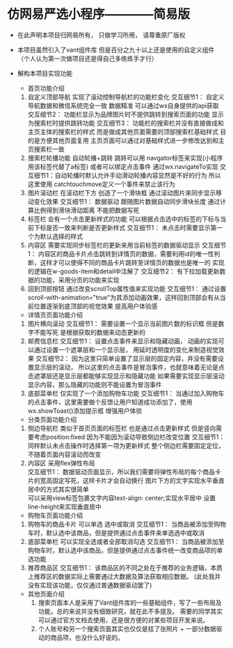 # 仿网易严选小程序————简易版
- 在此声明本项目归网易所有， 只做学习所用， 请尊重原厂版权

- 本项目虽然引入了vant组件库 但是百分之九十以上还是使用的自定义组件（个人认为第一次做项目还是得自己多练练手才行） 

- 解构本项目实现功能
  - 首页功能介绍
  1. 自定义顶部导航 实现了滚动控制导航栏的功能栏变化
      交互细节1： 自定义导航数据和微信系统完全一致 数据精准   可以通过wx自身提供的api获取
      交互细节2： 功能栏显示为品牌图片时不提供跳转到搜索页面的功能   显示为搜索栏时提供跳转功能
      交互细节3： 功能栏的搜索栏并没有直接做成和主页主体的搜索栏的样式 而是做成其他页面需要的顶部搜索栏基础样式 
                目的是方便其他页面复用  主页页面可以通过对基础样式进一步修改达到和主页搜索栏一致
  2. 搜索栏轮播功能  自动轮播+跳转  跳转可以用 navgator标签来实现(小程序用该标签代替了a标签) 或者可以绑定点击事件 通过wx.navigateTo实现
      交互细节1：自动轮播时默认允许手动滑动轮播内容显然是不好的行为 所以这里使用 catchtouchmove定义一个事件来禁止该行为
  3. 图片滚动栏  在滚动栏下方 创造了一个滑块框  通过滚动图片来同步显示移动变化效果
      交互细节1： 数据驱动 跟随图片数据自动同步滑块长度  通过计算比例得到滑块滑动距离  不能把数据写死
  4. 标签栏 会有一个点击更新样式的功能 可以根据点击选中的标签的下标与当前下标是否一致来判断是否更新样式
      交互细节1： 未点击时需要显示第一个为默认选择的样式
  5. 内容区 需要实现同步标签栏的更新来用当前标签的数据驱动显示 
      交互细节1： 内容区的商品卡片点击跳转到详情页的数据，需要利用id的唯一性判断，这样才可以使得不同的商品卡片跳转至详情页的数据也是唯一的
                  实现的逻辑在w-goods-item和detail中注解了
      交互细节2： 有下拉加载更新数据的功能，采用分页的功能来实现
  6. 回到顶部按钮  通过改变scrollTop属性值来实现功能
      交互细节1： 通过设置scroll-with-animation="true"为其添加动画效果，这样回到顶部会有从当前位置逐渐到底顶部的视觉效果 提高用户体验感

  - 详情页页面功能介绍
  1. 图片横向滚动 
      交互细节1： 需要设置一个显示当前图片数的标识框  但是数字不能写死 是根据获取的数据来动态更新的
  2. 邮费信息栏
      交互细节1： 设置点击事件来显示和隐藏动画，  动画的实现可以通过设置一个遮罩层和一个显示层， 用延时透明度的变化来制造视觉效果
      交互细节2： 因为这里只简单设置了显示层的固定内容，并没有需要设置显示层的滚动，
                  所以这里的点击事件是冒泡事件，也就意味着无论是点击遮罩层还是显示层都能够实现显示和隐藏功能
                  如果需要实现显示层滚动显示内容，那么隐藏的功能则不能设置为冒泡事件
  3. 底部菜单栏  仅实现了一个添加购物车功能
      交互细节1： 当通过加入购物车的点击事件，这里需要做个反馈让用户知道成功添加了，使用wx.showToast()添加提示框 增强用户体验

  - 分类页面功能介绍
  1. 侧边导航栏  类似于首页页面的标签栏 也是通过点击更新样式 但是竖向需要考虑position:fixed 因为不能因为滚动导致侧边栏改变位置
      交互细节1： 同样默认未点击操作时选择第一项为更新样式  整个侧边栏需要固定定位，不随着页面内容滚动而改变
  2. 内容区  采用flex弹性布局  
      交互细节1： 数据驱动页面显示，所以我们需要将弹性布局的每个商品卡片的宽高固定写死，这样卡片才会自动换行
                  图片下方的文字实现水平垂直居中的方式其实很简单  
                  可以采用view标签包裹文字内容text-align: center;实现水平居中 设置line-height来实现垂直居中

  - 购物车页面功能介绍
  1. 购物车的商品卡片 可以单选 选中或取消
      交互细节1： 当商品被添加至购物车时，默认选中该商品，但是提供通过点击事件来单选选中或取消
  2. 底部菜单栏  可以实现全选或者全部取消勾选
      交互细节1： 当商品被添加至购物车时，默认选中该商品，但是提供通过点击事件统一改变商品项的单选功能
  3. 推荐商品区
      交互细节1： 该商品区的不同之处在于推荐的业务逻辑，本质上推荐区的数据实际上需要通过大数据及算法获取相应数据。
                  (此处我并没有实现该功能，仅仅通过普通数据驱动罢了)

  - 其他页面介绍
    1. 搜索页面本人是采用了Vant组件库的一些基础组件，写了一些布局及功能，总的来说并没有细致研究，就在此不多提及。
        需要的同学其实可以通过官方文档去使用，还是很方便的对某些项目开发来说。
    2. 个人账号和另一个搜索页面其实也仅仅是挂了张照片 + 一部分数据驱动的商品项，也没什么好说的。